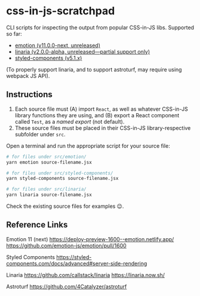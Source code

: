 # css-in-js-scratchpad

CLI scripts for inspecting the output from popular CSS-in-JS libs. Supported so far:

- [emotion (v11.0.0-next, unreleased)](https://deploy-preview-1600--emotion.netlify.app/)
- [linaria (v2.0.0-alpha, unreleased—partial support only)](https://github.com/callstack/linaria)
- [styled-components (v5.1.x)](https://styled-components.com/docs/)

(To properly support linaria, and to support astroturf, may require using webpack JS API).

## Instructions

1. Each source file must (A) import `React`, as well as whatever CSS-in-JS library functions they are using, and (B) export a React component called `Test`, as a _named export_ (not default).
2. These source files must be placed in their CSS-in-JS library-respective subfolder under `src`.

Open a terminal and run the appropriate script for your source file:

```sh
# for files under src/emotion/
yarn emotion source-filename.jsx

# for files under src/styled-components/
yarn styled-components source-filename.jsx

# for files under src/linaria/
yarn linaria source-filename.jsx
```

Check the existing source files for examples 😉.

## Reference Links

Emotion 11 (next)
https://deploy-preview-1600--emotion.netlify.app/
https://github.com/emotion-js/emotion/pull/1600

Styled Components
https://styled-components.com/docs/advanced#server-side-rendering

Linaria
https://github.com/callstack/linaria
https://linaria.now.sh/

Astroturf
https://github.com/4Catalyzer/astroturf
